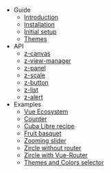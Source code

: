 - Guide
  - [Introduction](zircleUI/?id=introduction)
  - [Installation](zircleUI/?id=installation)
  - [Initial setup](zircleUI/?id=initial-setup-and-starter-templates)
  - [Themes](zircleUI/?id=themes-and-colors)
- API
  - [z-canvas](zircleUI/?id=z-canvas)
  - [z-view-manager](zircleUI/?id=z-view-manager)
  - [z-panel](zircleUI/?id=z-panel)
  - [z-scale](zircleUI/?id=z-scale)
  - [z-button](zircleUI/?id=z-button)
  - [z-list](zircleUI/?id=z-list)
  - [z-alert](zircleUI/?id=z-alert)
- Examples
  - [Vue Ecosystem](zircleUI/?id=vuejs-ecosystem)
  - [Counter](zircleUI/?id=counter)
  - [Cuba Libre recipe](zircleUI/?id=cuba-libre-recipe)
  - [Fruit basquet](zircleUI/?id=fruit-basquet)
  - [Zooming slider](zircleUI/?id=zooming-slider)
  - [Zircle without router](zircleUI/?id=zircle-without-router)
  - [Zircle with Vue-Router](zircleUI/?id=zircle-with-vue-router)
  - [Themes and Colors selector](zircleUI/?id=themes-and-colors-selector)
